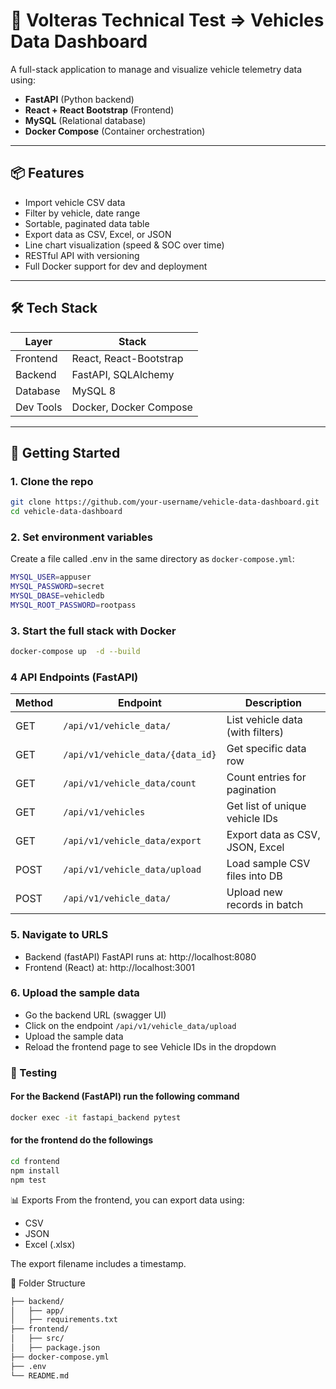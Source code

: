 # 🚗 Volteras Technical Test => Vehicles Data Dashboard

A full-stack application to manage and visualize vehicle telemetry data using:

- **FastAPI** (Python backend)
- **React + React Bootstrap** (Frontend)
- **MySQL** (Relational database)
- **Docker Compose** (Container orchestration)

---

## 📦 Features

- Import vehicle CSV data
- Filter by vehicle, date range
- Sortable, paginated data table
- Export data as CSV, Excel, or JSON
- Line chart visualization (speed & SOC over time)
- RESTful API with versioning
- Full Docker support for dev and deployment

---

## 🛠️ Tech Stack

| Layer     | Stack                  |
|-----------|------------------------|
| Frontend  | React, React-Bootstrap |
| Backend   | FastAPI, SQLAlchemy    |
| Database  | MySQL 8                |
| Dev Tools | Docker, Docker Compose |

---

## 🚀 Getting Started

### 1. Clone the repo

```bash
git clone https://github.com/your-username/vehicle-data-dashboard.git
cd vehicle-data-dashboard
```

### 2. Set environment variables
Create a file called .env in the same directory as `docker-compose.yml`:

```bash
MYSQL_USER=appuser
MYSQL_PASSWORD=secret
MYSQL_DBASE=vehicledb
MYSQL_ROOT_PASSWORD=rootpass
```
### 3. Start the full stack with Docker

```bash
docker-compose up  -d --build

```
### 4 API Endpoints (FastAPI)

| Method | Endpoint                           | Description                      |
| ------ | ---------------------------------- | -------------------------------- |
| GET    | `/api/v1/vehicle_data/`            | List vehicle data (with filters) |
| GET    | `/api/v1/vehicle_data/{data_id}`        | Get specific data row            |
| GET    | `/api/v1/vehicle_data/count`       | Count entries for pagination     |
| GET    | `/api/v1/vehicles`                 | Get list of unique vehicle IDs   |
| GET    | `/api/v1/vehicle_data/export`      | Export data as CSV, JSON, Excel  |
| POST   | `/api/v1/vehicle_data/upload` | Load sample CSV files into DB    |
| POST   | `/api/v1/vehicle_data/`            | Upload new records in batch      |


### 5. Navigate to URLS 
- Backend (fastAPI) FastAPI runs at: http://localhost:8080
- Frontend (React) at: http://localhost:3001

### 6. Upload the sample data
- Go the backend URL (swagger UI)
- Click on the endpoint `/api/v1/vehicle_data/upload`
- Upload the sample data
- Reload the frontend page to see Vehicle IDs in the dropdown

### 🧪 Testing
#### For the Backend (FastAPI) run the following command
```bash
docker exec -it fastapi_backend pytest
```

#### for the frontend do the followings
```bash
cd frontend
npm install
npm test
```

📊 Exports
From the frontend, you can export data using:
- CSV
- JSON
- Excel (.xlsx)

The export filename includes a timestamp.

📁 Folder Structure
```bash
├── backend/
│   ├── app/
│   ├── requirements.txt
├── frontend/
│   ├── src/
│   ├── package.json
├── docker-compose.yml
├── .env
└── README.md
```